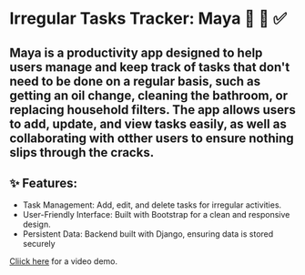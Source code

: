 # Irregular Tasks Tracker: Maya 📅 📝  ✅
## Maya is a productivity app designed to help users manage and keep track of tasks that don't need to be done on a regular basis, such as getting an oil change, cleaning the bathroom, or replacing household filters. The app allows users to add, update, and view tasks easily, as well as collaborating with otther users to ensure nothing slips through the cracks. 

##  ✨ Features:
- Task Management: Add, edit, and delete tasks for irregular activities.
- User-Friendly Interface: Built with Bootstrap for a clean and responsive design.
- Persistent Data: Backend built with Django, ensuring data is stored securely

[Cliick here](https://youtu.be/BX3icX-6nQM) for a video demo.
